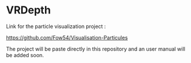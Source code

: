 # VRDepth

Link for the particle visualization project :

https://github.com/Fow54/Visualisation-Particules

The project will be paste directly in this repository and an user manual will be added soon.
